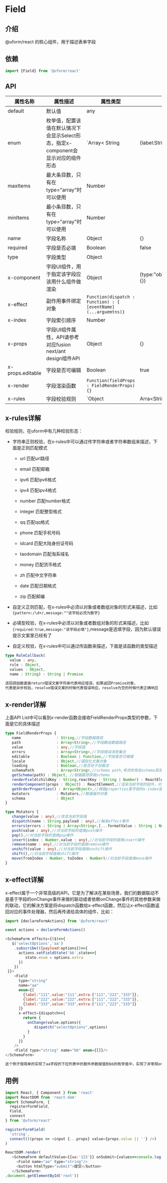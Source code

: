 # Field

## 介绍

@uform/react 的核心组件，用于描述表单字段

## 依赖

```javascript
import {Field} from '@uform/react'
```

## API

| 属性名称 | 属性描述 | 属性类型 | 默认值 |
| ---- | ---- | ---- | --- |
| default | 默认值 | any |
| enum | 枚举值，配置该值在默认情况下会显示Select形态，指定x-component会显示对应的组件形态 | `Array< String | {label:String,value:any}>` | [] |  |
| maxItems | 最大条目数，只有在type="array"时可以使用 | Number |  |
| minItems | 最小条目数，只有在type="array"时可以使用 | Number |  |
| name | 字段名称 | Object | {} |
| required | 字段是否必填 | Boolean | false |
| type | 字段类型 | Object |  |
| x-component | 字段UI组件，用于指定该字段应该用什么组件做渲染 | Object | {type:"object",properties:{}} |
| x-effect | 副作用事件绑定对象 | `Function(dispatch : Function) : {    [eventName](...arguemtns)}` |  |
| x-index | 字段索引顺序 | Number |  |
| x-props | 字段UI组件属性，API请参考对应fusion next/ant design组件API | Object | {} |
| x-props.editable | 字段是否可编辑 | Boolean | true |
| x-render | 字段渲染函数 | `Function(fieldProps : FieldRenderProps){}` |  |
| x-rules | 字段校验规则 | `Object | Arra<String | Object | Function> | String | Function` |  |

## x-rules详解

校验规则，在uform中有几种校验形态：

- 字符串正则校验，在x-rules中可以通过传字符串或者字符串数组来描述，下面是正则匹配模式

  - url 匹配url路径

  - email 匹配邮箱

  - ipv6 匹配ipv6格式

  - ipv4 匹配ipv4格式

  - number 匹配number格式

  - integer 匹配整型格式

  - qq 匹配qq格式

  - phone 匹配手机号码

  - idcard 匹配大陆身份证号码

  - taodomain 匹配淘系域名

  - money 匹配货币格式

  - zh 匹配中文字符串

  - date 匹配日期格式

  - zip 匹配邮编

- 自定义正则匹配，在x-rules中必须以对象或者数组对象的形式来描述，比如`{pattern:/\d+/,message:""该字段必须为数字}`

- 必填型校验，在x-rules中必须以对象或者数组对象的形式来描述，比如`{required:true,message:"该字段必填"}`,message是选填字段，因为默认错误提示文案里已经有了

- 自定义校验，在x-rules中可以通过传函数来描述，下面是该函数的类型描述

```typescript
type RuleCallback(
  value : any,
  rule : Object,
  values : Object,
  name : String) : String | Promise

该回调函数直接return错误文案字符串代表响应错误，如果返回Promise对象，
代表是异步校验，resolve错误文案的时候代表错误响应，resolve为空的时候代表正确响应
```

## x-render详解

上面API List中可以看到x-render函数会接收FieldRenderProps类型的参数，下面是它的具体描述

```typescript
type FieldRenderProps {
   name                : String,//字段数据路径
   path                : Array<String>,//字段数组数据路径
   value               : any,//字段值
   errors              : Array<String>,//字段错误消息集合
   editable            : Boolean | Function,//字段是否可编辑
   locale              : Object,//国际化文案对象
   loading             : Boolean,//是否处于加载态
   schemaPath          : Array<String>,//schema path,考虑到有些schema其实是不占数据路径的，所以这个路径是真实路径
   getSchema(path) : Object, //根据路径获取schema
   renderField(childKey : String,reactKey : String | Number) : ReactElement,//根据childKey渲染当前字段的子字段
   renderComponent(props : Object) : ReactElement,//渲染当前字段的组件，对于x-render来说，可以借助它快速实现渲染包装功能
   getOrderProperties() : Array<Object>,//根据properties里字段的x-index值求出排序后的properties
   mutators            : Mutators,//数据操作对象
   schema              : Object   
}

type Mutators {
   change(value : any),//改变当前字段值
   dispatch(name : String,payload : any),//触发effect事件
   errors(errors : String | Array<String>,[...formatValue : String | Number]),//设置当前字段的错误消息
   push(value : any),//对当前字段的值做push操作
   pop(),//对当前字段的值做pop操作
   insert(index : Number,value : any),//对当前字段的值做insert操作
   remove(name : any),//对当前字段的值做remove操作
   unshift(value : any),//对当前字段值做unshift操作
   shift(),//对当前字段值做shift操作
   move(fromIndex : Number, toIndex : Number)//对当前字段值做move操作
}
```

## x-effect详解

x-effect属于一个非常高级的API，它是为了解决在某些场景，我们的数据联动不是基于字段的onChange事件来做的联动或者依赖onChange事件的其他参数来做的联动，它的解决方案是将dispatch函数给x-effect函数，然后让x-effect函数返回对应的事件处理器，然后再传递给具体的组件，比如：

```javascript
import {declareFormActions} from '@uform/react'

const actions = declareFormActions()

<SchemaForm effects={($)=>{
   $('selectOptions','aa')
    .subscribe(({payload:options})=>{
      actions.setFieldState('bb',state=>{
         state.enum = options.extra
      })
    })
 }}>
    <Field 
      type="string" 
      name="aa"
      enum={[
        {label:"111",value:"111",extra:["111","222","333"]},
        {label:"222",value:"222",extra:["111","222","333"]},
        {label:"333",value:"333",extra:["111","222","333"]}
      ]}
      x-effect={dispatch=>{
        return {
          onChange(value,options){
             dispatch("selectOptions",options)
          }
        }
      }}
    />
    <Field type="string" name="bb" enum={[]}/>
</SchemaForm>

这个例子很简单的实现了aa字段的下拉列表中的额外参数赋值到bb的枚举值中，实现了非常规onChange的值联动
```

## 用例

```javascript
import React, { Component } from 'react'
import ReactDOM from 'react-dom'
import SchemaForm, {
  registerFormField,
  Field,  
  connect
} from '@uform/react'

registerFormField(
  'string',
  connect()(props => <input {...props} value={props.value || ''} />)
)

ReactDOM.render(
   <SchemaForm defaultValue={{aa:'123'}} onSubmit={values=>console.log(values)}>
     <Field name="aa" type="string"/>
     <button htmlType="submit">提交</button>
   </SchemaForm>
,document.getElementById('root'))
```
